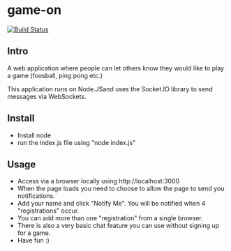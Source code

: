 # game-on

[![Build Status](https://travis-ci.org/Elgismarus/game-on.svg?branch=master)](https://travis-ci.org/Elgismarus/game-on)

## Intro
A web application where people can let others know they would like to play a game (foosball, ping pong etc.)


This application runs on Node.JSand uses the Socket.IO library to send messages via WebSockets. 


## Install
- Install node
- run the index.js file using "node index.js"


## Usage
- Access via a browser locally using http://localhost:3000
- When the page loads you need to choose to allow the page to send you notifications.
- Add your name and click "Notify Me". You will be notified when 4 "registrations" occur. 
- You can add more than one "registration" from a single browser.
- There is also a very basic chat feature you can use without signing up for a game.
- Have fun :)

